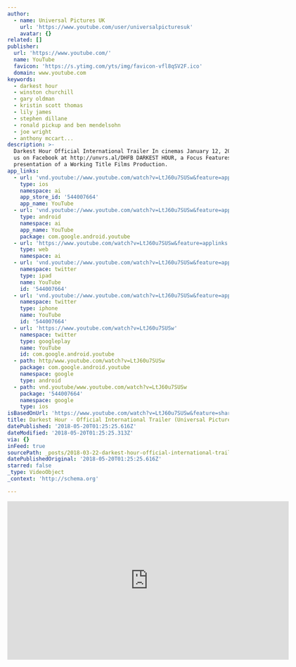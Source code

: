 ```yaml
---
author:
  - name: Universal Pictures UK
    url: 'https://www.youtube.com/user/universalpicturesuk'
    avatar: {}
related: []
publisher:
  url: 'https://www.youtube.com/'
  name: YouTube
  favicon: 'https://s.ytimg.com/yts/img/favicon-vfl8qSV2F.ico'
  domain: www.youtube.com
keywords:
  - darkest hour
  - winston churchill
  - gary oldman
  - kristin scott thomas
  - lily james
  - stephen dillane
  - ronald pickup and ben mendelsohn
  - joe wright
  - anthony mccart...
description: >-
  Darkest Hour Official International Trailer In cinemas January 12, 2018 Follow
  us on Facebook at http://unvrs.al/DHFB DARKEST HOUR, a Focus Features
  presentation of a Working Title Films Production.
app_links:
  - url: 'vnd.youtube://www.youtube.com/watch?v=LtJ60u7SUSw&feature=applinks'
    type: ios
    namespace: ai
    app_store_id: '544007664'
    app_name: YouTube
  - url: 'vnd.youtube://www.youtube.com/watch?v=LtJ60u7SUSw&feature=applinks'
    type: android
    namespace: ai
    app_name: YouTube
    package: com.google.android.youtube
  - url: 'https://www.youtube.com/watch?v=LtJ60u7SUSw&feature=applinks'
    type: web
    namespace: ai
  - url: 'vnd.youtube://www.youtube.com/watch?v=LtJ60u7SUSw&feature=applinks'
    namespace: twitter
    type: ipad
    name: YouTube
    id: '544007664'
  - url: 'vnd.youtube://www.youtube.com/watch?v=LtJ60u7SUSw&feature=applinks'
    namespace: twitter
    type: iphone
    name: YouTube
    id: '544007664'
  - url: 'https://www.youtube.com/watch?v=LtJ60u7SUSw'
    namespace: twitter
    type: googleplay
    name: YouTube
    id: com.google.android.youtube
  - path: http/www.youtube.com/watch?v=LtJ60u7SUSw
    package: com.google.android.youtube
    namespace: google
    type: android
  - path: vnd.youtube/www.youtube.com/watch?v=LtJ60u7SUSw
    package: '544007664'
    namespace: google
    type: ios
isBasedOnUrl: 'https://www.youtube.com/watch?v=LtJ60u7SUSw&feature=share'
title: Darkest Hour - Official International Trailer (Universal Pictures) HD
datePublished: '2018-05-20T01:25:25.616Z'
dateModified: '2018-05-20T01:25:25.313Z'
via: {}
inFeed: true
sourcePath: _posts/2018-03-22-darkest-hour-official-international-trailer-universal-pic.md
datePublishedOriginal: '2018-05-20T01:25:25.616Z'
starred: false
_type: VideoObject
_context: 'http://schema.org'

---
```

<iframe src="https://cdn.embedly.com/widgets/media.html?src=https%3A%2F%2Fwww.youtube.com%2Fembed%2FLtJ60u7SUSw%3Ffeature%3Doembed&amp;url=http%3A%2F%2Fwww.youtube.com%2Fwatch%3Fv%3DLtJ60u7SUSw&amp;image=https%3A%2F%2Fi.ytimg.com%2Fvi%2FLtJ60u7SUSw%2Fhqdefault.jpg&amp;key=a715cf41cc93453ca338d350cd26f87b&amp;type=text%2Fhtml&amp;schema=youtube" width="640" height="360" scrolling="no" frameborder="0" allowfullscreen="" style=""></iframe>